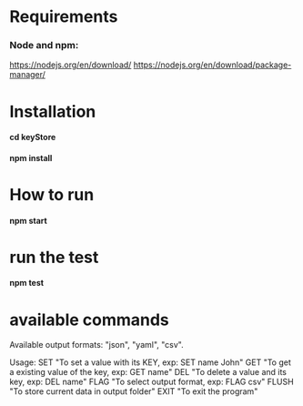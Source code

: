 # Requirements
### Node and npm:
https://nodejs.org/en/download/
https://nodejs.org/en/download/package-manager/

# Installation

#### cd keyStore
#### npm install

# How to run

#### npm start

# run the test 

#### npm test 


# available commands

  Available output formats: "json", "yaml", "csv".

  Usage:
  SET  <KEY> <VALUE> "To set a value with its KEY, exp: SET name John"
  GET  <KEY>         "To get a existing value of the key, exp: GET name"
  DEL  <KEY>         "To delete a value and its key, exp: DEL name"
  FLAG <KEY>         "To select output format, exp: FLAG csv"
  FLUSH              "To store current data in output folder"
  EXIT               "To exit the program"

